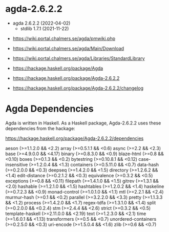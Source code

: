 # agda-2.6.2.2

* agda 2.6.2.2 (2022-04-02)
  - stdlib 1.7.1 (2021-11-22)


- https://wiki.portal.chalmers.se/agda/pmwiki.php
- https://wiki.portal.chalmers.se/agda/Main/Download
- https://wiki.portal.chalmers.se/agda/Libraries/StandardLibrary

- https://hackage.haskell.org/package/Agda
- https://hackage.haskell.org/package/Agda-2.6.2.2
- https://hackage.haskell.org/package/Agda-2.6.2.2/changelog


# Agda Dependencies

Agda is written in Haskell. As a Haskell package, Agda-2.6.2.2 uses these dependencies from the hackage:

https://hackage.haskell.org/package/Agda-2.6.2.2/dependencies

aeson (>=1.1.2.0 && <2.2)
array (>=0.5.1.1 && <0.6)
async (>=2.2 && <2.3)
base (>=4.9.0.0 && <4.17)
binary (>=0.8.3.0 && <0.9)
blaze-html (>=0.8 && <0.10)
boxes (>=0.1.3 && <0.2)
bytestring (>=0.10.8.1 && <0.12)
case-insensitive (>=1.2.0.4 && <1.3)
containers (>=0.5.11.0 && <0.7)
data-hash (>=0.2.0.0 && <0.3)
deepseq (>=1.4.2.0 && <1.5)
directory (>=1.2.6.2 && <1.4)
edit-distance (>=0.2.1.2 && <0.3)
equivalence (>=0.3.2 && <0.5)
exceptions (>=0.8 && <0.11)
filepath (>=1.4.1.0 && <1.5)
gitrev (>=1.3.1 && <2.0)
hashable (>=1.2.1.0 && <1.5)
hashtables (>=1.2.0.2 && <1.4)
haskeline (>=0.7.2.3 && <0.9)
monad-control (>=1.0.1.0 && <1.1)
mtl (>=2.2.1 && <2.4)
murmur-hash (>=0.1 && <0.2)
parallel (>=3.2.2.0 && <3.3)
pretty (>=1.1.3.3 && <1.2)
process (>=1.4.2.0 && <1.7)
regex-tdfa (>=1.3.1.0 && <1.4)
split (>=0.2.0.0 && <0.2.4)
stm (>=2.4.4 && <2.6)
strict (>=0.3.2 && <0.5)
template-haskell (>=2.11.0.0 && <2.19)
text (>=1.2.3.0 && <2.1)
time (>=1.6.0.1 && <1.13)
transformers (>=0.5 && <0.7)
unordered-containers (>=0.2.5.0 && <0.3)
uri-encode (>=1.5.0.4 && <1.6)
zlib (>=0.6 && <0.7)
